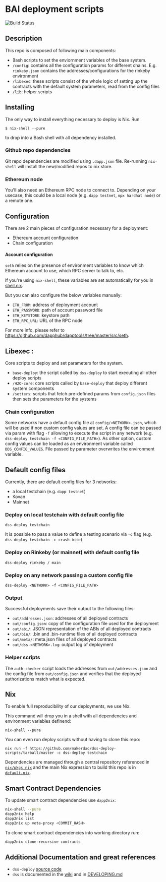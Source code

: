 # BAI deployment scripts
![Build Status](https://github.com/stablecoin-research/H20-deploy-scripts/actions/workflows/.github/workflows/tests.yaml/badge.svg?branch=master)

## Description

This repo is composed of following main components:

* Bash scripts to set the enviornment variables of the base system.
* `/config`: contains all the configuration params for different chains. E.g. `rinkeby.json` contains the addresses/configurations for the rinkeby environment
* `/libexec`: these scripts consist of the whole logic of setting up the contracts with the default system parameters, read from the config files 
* `/lib`: helper scripts

## Installing

The only way to install everything necessary to deploy is Nix. Run

```
$ nix-shell --pure
```

to drop into a Bash shell with all dependency installed.

### Github repo dependencies

Git repo dependencies are modified using `.dapp.json` file. Re-running `nix-shell` will install the new/modified repos to nix store.

### Ethereum node

You'll also need an Ethereum RPC node to connect to. Depending on your usecase, this
could be a local node (e.g. `dapp testnet`, `npx hardhat node`) or a remote one.

## Configuration

There are 2 main pieces of configuration necessary for a deployment:

* Ethereum account configuration
* Chain configuration

#### Account configuration

`seth` relies on the presence of environment variables to know which Ethereum account to
use, which RPC server to talk to, etc.

If you're using `nix-shell`, these variables are set automatically for you in
[shell.nix](./shell.nix).

But you can also configure the below variables manually:

- `ETH_FROM`: address of deployment account
- `ETH_PASSWORD`: path of account password file
- `ETH_KEYSTORE`: keystore path
- `ETH_RPC_URL`: URL of the RPC node

For more info, please refer to https://github.com/dapphub/dapptools/tree/master/src/seth.

## Libexec : 

Core scripts to deploy and set parameters for the system.
- `base-deploy`: the script called by `dss-deploy` to start executing all other deploy scripts
- `/H2O-core`: core scripts called by `base-deploy` that deploy different system components
- `/setters`: scripts that fetch pre-defined params from `config.json` files then sets the parameters for the systems

### Chain configuration

Some networks have a default config file at `config/<NETWORK>.json`, which will be used if non custom config values are set.
A config file can be passed via param with flag `-f` allowing to execute the script in any network (e.g. `dss-deploy testchain -f <CONFIG_FILE_PATH>`).
As other option, custom config values can be loaded as an environment variable called `DDS_CONFIG_VALUES`.
File passed by parameter overwrites the environment variable.


## Default config files

Currently, there are default config files for 3 networks:

* a local testchain (e.g. `dapp testnet`)
* Kovan
* Mainnet

### Deploy on local testchain with default config file

`dss-deploy testchain`

It is possible to pass a value to define a testing scenario via `-c` flag (e.g. `dss-deploy testchain -c crash-bite`)

### Deploy on Rinkeby (or mainnet) with default config file

`dss-deploy rinkeby / main `


### Deploy on any network passing a custom config file

`dss-deploy <NETWORK> -f <CONFIG_FILE_PATH>`

### Output

Successful deployments save their output to the following files:

- `out/addresses.json`: addresses of all deployed contracts
- `out/config.json`: copy of the configuration file used for the deployment
- `out/abi/`: JSON representation of the ABIs of all deployed contracts
- `out/bin/`: .bin and .bin-runtime files of all deployed contracts
- `out/meta/`: meta.json files of all deployed contracts
- `out/dss-<NETWORK>.log`: output log of deployment

### Helper scripts

The `auth-checker` script loads the addresses from `out/addresses.json` and the config file from `out/config.json` and verifies that the deployed authorizations match what is expected.

## Nix

To enable full reproducibility of our deployments, we use Nix.

This command will drop you in a shell with all dependencies and environment
variables definend:

```
nix-shell --pure
```

You can even run deploy scripts without having to clone this repo:

```
nix run -f https://github.com/makerdao/dss-deploy-scripts/tarball/master -c dss-deploy testchain
```

Dependencies are managed through a central repository referenced in
[`nix/pkgs.nix`](nix/pkgs.nix) and the main Nix expression to build this
repo is in [`default.nix`](default.nix).

## Smart Contract Dependencies

To update smart contract dependencies use `dapp2nix`:

```sh
nix-shell --pure
dapp2nix help
dapp2nix list
dapp2nix up vote-proxy <COMMIT_HASH>
```

To clone smart contract dependencies into working directory run:

```sh
dapp2nix clone-recursive contracts
```

## Additional Documentation and great references 

- `dss-deploy` [source code](https://github.com/makerdao/dss-deploy)
- `dss` is documented in the [wiki](https://github.com/makerdao/dss/wiki) and in [DEVELOPING.md](https://github.com/makerdao/dss/blob/master/DEVELOPING.md)

